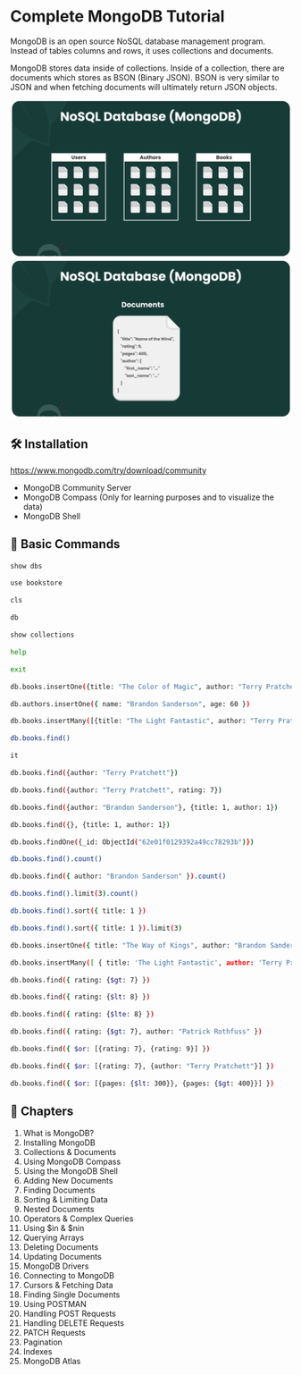 # Complete MongoDB Tutorial

MongoDB is an open source NoSQL database management program. Instead of tables columns and rows, it uses collections and documents.

MongoDB stores data inside of collections. Inside of a collection, there are documents which stores as BSON (Binary JSON). BSON is very similar to JSON and when fetching documents will ultimately return JSON objects.

<img src="./images/mongodb-1.png" alt="MongoDB Collection">
<img src="./images/mongodb-2.png" alt="MongoDB Documents">

## 🛠 Installation

https://www.mongodb.com/try/download/community

- MongoDB Community Server
- MongoDB Compass (Only for learning purposes and to visualize the data)
- MongoDB Shell

## 🤖 Basic Commands

```sh
show dbs
```

```sh
use bookstore
```

```sh
cls
```

```sh
db
```

```sh
show collections
```

```sh
help
```

```sh
exit
```

```sh
db.books.insertOne({title: "The Color of Magic", author: "Terry Pratchett", pages: 300, rating: 7, genres: ["fantasy", "magic"]})
```

```sh
db.authors.insertOne({ name: "Brandon Sanderson", age: 60 })
```

```sh
db.books.insertMany([{title: "The Light Fantastic", author: "Terry Pratchett", pages: 250, rating: 6, genres: ["fantasy"]}, {title: "Dune", author: "Frank Herbert", pages: 500, rating: 10, genres: ["sci-fi", "dystopian"]}])
```

```sh
db.books.find()
```

```sh
it
```

```sh
db.books.find({author: "Terry Pratchett"})
```

```sh
db.books.find({author: "Terry Pratchett", rating: 7})
```

```sh
db.books.find({author: "Brandon Sanderson"}, {title: 1, author: 1})
```

```sh
db.books.find({}, {title: 1, author: 1})
```

```sh
db.books.findOne({_id: ObjectId("62e01f0129392a49cc78293b")})
```

```sh
db.books.find().count()
```

```sh
db.books.find({ author: "Brandon Sanderson" }).count()
```

```sh
db.books.find().limit(3).count()
```

```sh
db.books.find().sort({ title: 1 })
```

```sh
db.books.find().sort({ title: 1 }).limit(3)
```

```sh
db.books.insertOne({ title: "The Way of Kings", author: "Brandon Sanderson", rating: 9, pages: 400, genres: ["fantasy"], reviews: [{name: "yoshi", body: "Great book!!"}, {name: "mario", body: "so so"}] })
```

```sh
db.books.insertMany([ { title: 'The Light Fantastic', author: 'Terry Pratchett', pages: 250, rating: 6, genres: ['fantasy', 'magic'], reviews: [ { name: 'Luigi', body: 'It was pretty good' }, { name: 'Bowser', body: 'Loved It!!!' }, ], }, { title: 'The Name of the Wind', author: 'Patrick Rothfuss', pages: 500, rating: 10, genres: ['fantasy'], reviews: [{ name: 'Peach', body: 'One of my favs' }], }, { title: 'The Color of Magic', author: 'Terry Pratchett', pages: 350, rating: 8, genres: ['fantasy', 'magic'], reviews: [ { name: 'Luigi', body: 'It was OK' }, { name: 'Bowser', body: 'Really good book' }, ], }, { title: '1984', author: 'George Orwell', pages: 300, rating: 6, genres: ['sci-fi', 'dystopian'], reviews: [ { name: 'Peach', body: 'Not my cup of tea' }, { name: 'Mario', body: 'Meh' }, ], }, ])
```

```sh
db.books.find({ rating: {$gt: 7} })
```

```sh
db.books.find({ rating: {$lt: 8} })
```

```sh
db.books.find({ rating: {$lte: 8} })
```

```sh
db.books.find({ rating: {$gt: 7}, author: "Patrick Rothfuss" })
```

```sh
db.books.find({ $or: [{rating: 7}, {rating: 9}] })
```

```sh
db.books.find({ $or: [{rating: 7}, {author: "Terry Pratchett"}] })
```

```sh
db.books.find({ $or: [{pages: {$lt: 300}}, {pages: {$gt: 400}}] })
```

## 📖 Chapters

1. What is MongoDB?
1. Installing MongoDB
1. Collections & Documents
1. Using MongoDB Compass
1. Using the MongoDB Shell
1. Adding New Documents
1. Finding Documents
1. Sorting & Limiting Data
1. Nested Documents
1. Operators & Complex Queries
1. Using \$in & $nin
1. Querying Arrays
1. Deleting Documents
1. Updating Documents
1. MongoDB Drivers
1. Connecting to MongoDB
1. Cursors & Fetching Data
1. Finding Single Documents
1. Using POSTMAN
1. Handling POST Requests
1. Handling DELETE Requests
1. PATCH Requests
1. Pagination
1. Indexes
1. MongoDB Atlas
